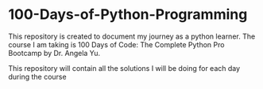# 100-Days-of-Python-Programming

This repository is created to document my journey as a python learner. The course I am taking is 100 Days of Code: The Complete Python Pro Bootcamp by Dr. Angela Yu.

This repository will contain all the solutions I will be doing for each day during the course
